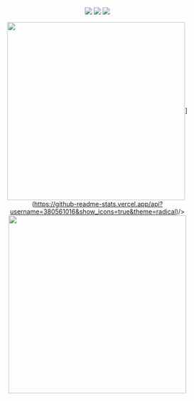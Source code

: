## 

<div id="title" align=center> 

<p>
  
<a href="https://github.com/380561016"><img src="https://img.shields.io/badge/GitHub-Star-blue?logo=github" /></a>
<a href="https://space.bilibili.com/177308205"><img src="https://img.shields.io/badge/哔哩哔哩-Star-pink?logo=bilibili" /></a>
<img src="https://img.shields.io/badge/QQ-380561016-green?logo=tencentqq" />
  
<img align="center" width="400" src="https://github-readme-stats.vercel.app/api?username=380561016&theme=transparent&show_icons=true&hide_border=true" />](https://github-readme-stats.vercel.app/api?username=380561016&show_icons=true&theme=radical)/>
<img align="center" width="400" src="https://streak-stats.demolab.com?user=380561016&theme=transparent&date_format=%5BY.%5Dn.j&hide_border=true" />
<br/>


</p>



</div>


